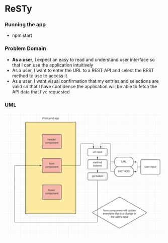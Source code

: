 # ReSTy


### Running the app
- npm start

### Problem Domain
- **As a user**, I expect an easy to read and understand user interface so that I can use the application intuitively
- As a user, I want to enter the URL to a REST API and select the REST method to use to access it
- As a user, I want visual confirmation that my entries and selections are valid so that I have confidence the application will be able to fetch the API data that I’ve requested

### UML

![resty uml](./assets/restyuml.jpg)
